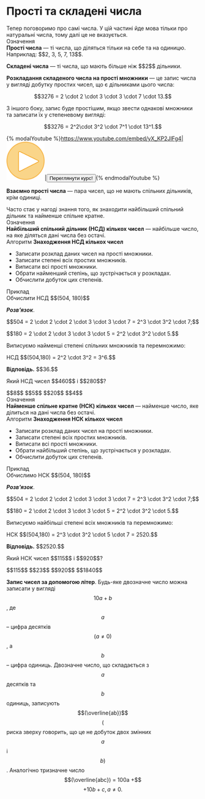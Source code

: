 # Простi та складенi числа

<div class="space">Тепер поговоримо про самi числа. У цiй частинi йде мова тiльки про натуральнi числа, тому далi це не вказується.</div>

<div class="space">
<div class="eoz-wrap">
<span class="eoz">Означення</span>
<div class="eoz-text">
<b>Простi числа</b> — тi числа, що дiляться тiльки на себе та на одиницю. Наприклад: $$2, 3, 5, 7, 13$$.
<p><b>Складенi числа</b> — тi числа, що мають бiльше нiж $$2$$ дiльники.</p>
</div>
</div>
</div>

<div class="space"><b>Розкладання складеного числа на простi множники</b> — це запис числа у виглядi добутку простих чисел, що є дiльниками цього числа:</div>

<p align="center">$$3276 = 2 \cdot 2 \cdot 3 \cdot 3 \cdot 7 \cdot 13.$$</p>

<div class="space">З iншого боку, запис буде простiшим, якщо звести однаковi множники та записати їх у степеневому виглядi:</div>

<p align="center">$$3276 = 2^2\cdot 3^2 \cdot 7^1 \cdot 13^1.$$</p>

{% modalYoutube %}https://www.youtube.com/embed/yX_KP2JlFg4|<img width="100" class="shake" src="../images/Oval 1.png" />|<a href="https://study.ed-era.com/courses/EdEra/M101/m101/about"><button class="but">Переглянути курс!</button></a>{% endmodalYoutube %}


<b>Взаємно простi числа</b> — пара чисел, що не мають спiльних дiльникiв, крiм одиницi.

<div class="space">Часто стає у нагодi знання того, як знаходити найбiльший спiльний дiльник та найменше спiльне кратне.</div>

<div class="space">
<div class="eoz-wrap">
<span class="eoz">Означення</span>
<div class="eoz-text">
<b>Найбiльший спiльний дiльник (НСД) кiлькох чисел</b> — найбiльше число, на яке дiляться данi числа без остачi.
</div>
</div>
</div>

<div class="space">
<div class="alg-wrap">
<span class="alg">Алгоритм</span> <b>Знаходження НСД кiлькох чисел</b>
<div class="alg-text">
<ul>
<li>Записати розклад даних чисел на простi множники.</li>
<li>Записати степенi всiх простих множникiв.</li>
<li>Виписати всi простi множники.</li>
<li>Обрати найменший степiнь, що зустрiчається у розкладах.</li>
<li>Обчислити добуток цих степенiв.</li>
</ul>
</div>
</div>
</div>

<div class="space">
<div class="task-wrap">
<span class="task">Приклад</span>
<div class="task-text">
Обчислити НСД $$(504, 180)$$
<p>
<b><i>Розв’язок</i></b>.</p>
<p>
$$504 = 2 \cdot 2 \cdot 2 \cdot 3 \cdot 3 \cdot 7 = 2^3 \cdot 3^2 \cdot 7;$$</p>
<p>
$$180 = 2 \cdot 2 \cdot 3 \cdot 3 \cdot 5 = 2^2 \cdot 3^2 \cdot 5.$$</p>
<p>Виписуємо найменшi степенi спiльних множникiв та перемножимо:</p>
<p>НСД $$(504,180) = 2^2 \cdot 3^2 = 3^6.$$</p>
<b>Вiдповiдь.</b> $$36.$$
</div>
</div>
</div>

<quiz name="Запитання" correctLabel="correct" incorrectLabel="incorrect" checkLabel="check">
    <question text="">
        <p>Який НСД чисел $$460$$ і $$280$$?</p>
        <answer>$$8$$</answer>
        <answer>$$5$$</answer>
        <answer correct>$$20$$</answer>
        <answer>$$4$$</answer>
    </question>
</quiz>

<div class="space">
<div class="eoz-wrap">
<span class="eoz">Означення</span>
<div class="eoz-text">
<b>Найменше спiльне кратне (НСК) кiлькох чисел</b> — найменше число, яке дiлиться на данi числа без остачi.
</div>
</div>
</div>

<div class="space">
<div class="alg-wrap">
<span class="alg">Алгоритм</span> <b>Знаходження НСК кiлькох чисел</b>
<div class="alg-text">
<ul>
<li>Записати розклад даних чисел на простi множники.</li>
<li>Записати степенi всiх простих множникiв.</li>
<li>Виписати всi простi множники.</li>
<li>Обрати найбiльший степiнь, що зустрiчається у розкладах.</li>
<li>Обчислити добуток цих степенiв.</li>
</ul>
</div>
</div>
</div>

<div class="space">
<div class="task-wrap">
<span class="task">Приклад</span>
<div class="task-text">
Обчислимо НСК $$(504, 180)$$
<p>
<b><i>Розв’язок</i></b>.</p>
<p>
$$504 = 2 \cdot 2 \cdot 2 \cdot 3 \cdot 3 \cdot 7 = 2^3 \cdot 3^2 \cdot 7;$$</p>
<p>
$$180 = 2 \cdot 2 \cdot 3 \cdot 3 \cdot 5 = 2^2 \cdot 3^2 \cdot 5.$$</p>
<p>Виписуємо найбiльшi степенi всiх множникiв та перемножимо:</p>
<p>НСК $$(504,180) = 2^3 \cdot 3^2 \cdot 5 \cdot 7 = 2520.$$</p>
<b>Вiдповiдь.</b> $$2520.$$
</div>
</div>
</div>

<quiz name="Запитання" correctLabel="correct" incorrectLabel="incorrect" checkLabel="check">
    <question text="">
        <p>Який НСК чисел $$115$$ і $$920$$?</p>
        <answer>$$115$$</answer>
        <answer>$$23$$</answer>
        <answer correct>$$920$$</answer>
        <answer>$$1840$$</answer>
    </question>
</quiz>

**Запис чисел за допомогою лiтер**. Будь-яке двозначне число можна записати у виглядi $$10a+b$$, де $$a$$ – цифра десяткiв $$(a\neq0)$$, а $$b$$ – цифра одиниць. Двозначне число, що складається з $$a$$ десяткiв та $$b$$ одиниць, записують $$(\overline{ab})$$ $$($$риска зверху говорить, що це не добуток двох змiнних $$a$$ i $$b)$$. Аналогiчно тризначне число $$(\overline{abc}) = 100a +$$ $$+ 10b + c, a \neq 0.$$
